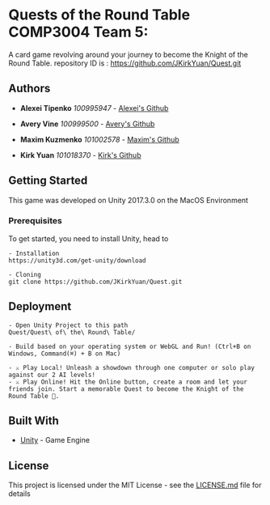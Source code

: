 # Quests of the Round Table COMP3004 Team 5:

A card game revolving around your journey to become the Knight of the Round Table.
repository ID is : https://github.com/JKirkYuan/Quest.git

## Authors

* **Alexei Tipenko** *100995947* - [Alexei's Github](https://github.com/AlexeiTipenko)

* **Avery Vine** *100999500* - [Avery's Github](https://github.com/AveryVine)

* **Maxim Kuzmenko** *101002578* - [Maxim's Github](https://github.com/lifeofcows)

* **Kirk Yuan** *101018370* -  [Kirk's Github](https://github.com/JKirkYuan)

## Getting Started

This game was developed on Unity 2017.3.0 on the MacOS Environment

### Prerequisites

To get started, you need to install Unity, head to

```
- Installation
https://unity3d.com/get-unity/download

- Cloning
git clone https://github.com/JKirkYuan/Quest.git
```

## Deployment

```
- Open Unity Project to this path
Quest/Quest\ of\ the\ Round\ Table/

- Build based on your operating system or WebGL and Run! (Ctrl+B on Windows, Command(⌘) + B on Mac)

- ⚔️ Play Local! Unleash a showdown through one computer or solo play against our 2 AI levels!
- ⚔️ Play Online! Hit the Online button, create a room and let your friends join. Start a memorable Quest to become the Knight of the Round Table 👑.
```



## Built With

* [Unity](https://unity3d.com/) - Game Engine


## License

This project is licensed under the MIT License - see the [LICENSE.md](LICENSE.md) file for details
